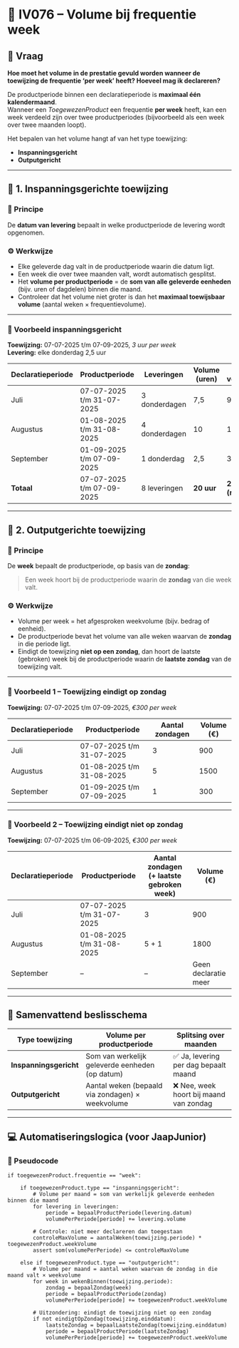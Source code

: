 # 🧾 IV076 – Volume bij frequentie **week**

## 📘 Vraag
**Hoe moet het volume in de prestatie gevuld worden wanneer de toewijzing de frequentie ‘per week’ heeft? Hoeveel mag ik declareren?**

De productperiode binnen een declaratieperiode is **maximaal één kalendermaand**.  
Wanneer een *ToegewezenProduct* een frequentie **per week** heeft, kan een week verdeeld zijn over twee productperiodes (bijvoorbeeld als een week over twee maanden loopt).

Het bepalen van het volume hangt af van het type toewijzing:

- **Inspanningsgericht**
- **Outputgericht**

---

## 🔹 1. Inspanningsgerichte toewijzing

### 📖 Principe
De **datum van levering** bepaalt in welke productperiode de levering wordt opgenomen.

### ⚙️ Werkwijze
- Elke geleverde dag valt in de productperiode waarin die datum ligt.  
- Een week die over twee maanden valt, wordt automatisch gesplitst.  
- Het **volume per productperiode** = de **som van alle geleverde eenheden** (bijv. uren of dagdelen) binnen die maand.  
- Controleer dat het volume niet groter is dan het **maximaal toewijsbaar volume** (aantal weken × frequentievolume).

---

### 🧮 Voorbeeld inspanningsgericht

**Toewijzing:** 07-07-2025 t/m 07-09-2025, *3 uur per week*  
**Levering:** elke donderdag 2,5 uur

| Declaratieperiode | Productperiode | Leveringen | Volume (uren) | Max. volume |
|--------------------|----------------|-------------|----------------|--------------|
| Juli | 07-07-2025 t/m 31-07-2025 | 3 donderdagen | 7,5 | 9 |
| Augustus | 01-08-2025 t/m 31-08-2025 | 4 donderdagen | 10 | 15 |
| September | 01-09-2025 t/m 07-09-2025 | 1 donderdag | 2,5 | 3 |
| **Totaal** | 07-07-2025 t/m 07-09-2025 | 8 leveringen | **20 uur** | **27 uur (max)** |

---

## 🔹 2. Outputgerichte toewijzing

### 📖 Principe
De **week** bepaalt de productperiode, op basis van de **zondag**:

> Een week hoort bij de productperiode waarin de **zondag** van die week valt.

### ⚙️ Werkwijze
- Volume per week = het afgesproken weekvolume (bijv. bedrag of eenheid).  
- De productperiode bevat het volume van alle weken waarvan de **zondag** in die periode ligt.  
- Eindigt de toewijzing **niet op een zondag**, dan hoort de laatste (gebroken) week bij de productperiode waarin de **laatste zondag** van de toewijzing valt.

---

### 🧮 Voorbeeld 1 – Toewijzing eindigt op zondag

**Toewijzing:** 07-07-2025 t/m 07-09-2025, *€300 per week*

| Declaratieperiode | Productperiode | Aantal zondagen | Volume (€) |
|--------------------|----------------|------------------|-------------|
| Juli | 07-07-2025 t/m 31-07-2025 | 3 | 900 |
| Augustus | 01-08-2025 t/m 31-08-2025 | 5 | 1500 |
| September | 01-09-2025 t/m 07-09-2025 | 1 | 300 |

---

### 🧮 Voorbeeld 2 – Toewijzing eindigt **niet** op zondag

**Toewijzing:** 07-07-2025 t/m 06-09-2025, *€300 per week*

| Declaratieperiode | Productperiode | Aantal zondagen (+ laatste gebroken week) | Volume (€) |
|--------------------|----------------|--------------------------------------------|-------------|
| Juli | 07-07-2025 t/m 31-07-2025 | 3 | 900 |
| Augustus | 01-08-2025 t/m 31-08-2025 | 5 + 1 | 1800 |
| September | – | – | Geen declaratie meer |

---

## 🧭 Samenvattend beslisschema

| Type toewijzing | Volume per productperiode | Splitsing over maanden |
|-----------------|----------------------------|------------------------|
| **Inspanningsgericht** | Som van werkelijk geleverde eenheden (op datum) | ✅ Ja, levering per dag bepaalt maand |
| **Outputgericht** | Aantal weken (bepaald via zondagen) × weekvolume | ❌ Nee, week hoort bij maand van zondag |

---

## 💻 Automatiseringslogica (voor JaapJunior)

### 🧠 Pseudocode

```pseudo
if toegewezenProduct.frequentie == "week":
    
    if toegewezenProduct.type == "inspanningsgericht":
        # Volume per maand = som van werkelijk geleverde eenheden binnen die maand
        for levering in leveringen:
            periode = bepaalProductPeriode(levering.datum)
            volumePerPeriode[periode] += levering.volume

        # Controle: niet meer declareren dan toegestaan
        controleMaxVolume = aantalWeken(toewijzing.periode) * toegewezenProduct.weekVolume
        assert som(volumePerPeriode) <= controleMaxVolume

    else if toegewezenProduct.type == "outputgericht":
        # Volume per maand = aantal weken waarvan de zondag in die maand valt × weekvolume
        for week in wekenBinnen(toewijzing.periode):
            zondag = bepaalZondag(week)
            periode = bepaalProductPeriode(zondag)
            volumePerPeriode[periode] += toegewezenProduct.weekVolume

        # Uitzondering: eindigt de toewijzing niet op een zondag
        if not eindigtOpZondag(toewijzing.einddatum):
            laatsteZondag = bepaalLaatsteZondag(toewijzing.einddatum)
            periode = bepaalProductPeriode(laatsteZondag)
            volumePerPeriode[periode] += toegewezenProduct.weekVolume
```


